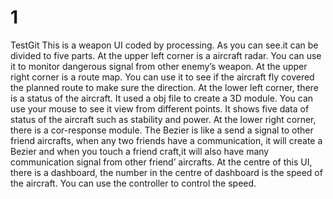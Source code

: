 # 1
TestGit
This is a weapon UI coded by processing. As you can see.it can be divided to five parts. At the upper left corner is a aircraft radar. You can use it to monitor dangerous signal from other enemy’s weapon. At the upper right corner is a route map. You can use it to see if the aircraft fly covered the planned route to make sure the direction. At the lower left corner, there is a status of the aircraft. It used a obj file to create a 3D module. You can use your mouse to see it view from different points. It shows five data of status of the aircraft such as stability and power. At the lower right corner, there is a cor-response module. The Bezier is like a send a signal to other friend aircrafts, when any two friends have a  communication, it will create a Bezier and when you touch a friend craft,it will also have many communication signal from other friend’ aircrafts. At the centre of this UI, there is a dashboard, the number in the centre of dashboard is the speed of the aircraft. You can use the controller to control the speed.
